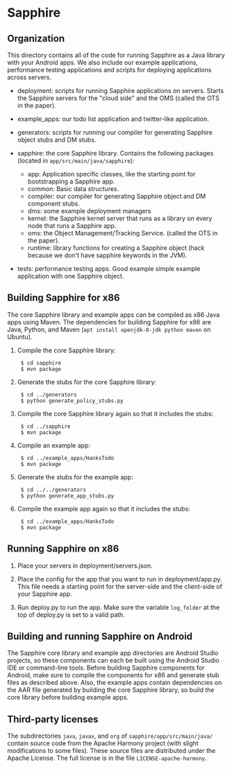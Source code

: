 Sapphire
========

## Organization

This directory contains all of the code for running Sapphire as a Java
library with your Android apps. We also include our example
applications, performance testing applications and scripts for
deploying applications across servers. 

- deployment: scripts for running Sapphire applications on
  servers. Starts the Sapphire servers for the "cloud side" and the
  OMS (called the OTS in the paper).
  
- example\_apps: our todo list application and twitter-like
  application.

- generators: scripts for running our compiler for generating Sapphire
  object stubs and DM stubs.

- sapphire: the core Sapphire library. Contains the following packages
  (located in `app/src/main/java/sapphire`):
  - app: Application specific classes, like the starting point for bootstrapping a Sapphire app.
  - common: Basic data structures.
  - compiler: our compiler for generating Sapphire object and DM component stubs.
  - dms: some example deployment managers
  - kernel: the Sapphire kernel server that runs as a library on every node that runs a Sapphire app.
  - oms: the Object Management/Tracking Service. (called the OTS in the paper).
  - runtime: library functions for creating a Sapphire object (hack because we don't have sapphire keywords in the JVM).

- tests: performance testing apps. Good example simple example
  application with one Sapphire object.

## Building Sapphire for x86

The core Sapphire library and example apps can be compiled as x86 Java apps
using Maven. The dependencies for building Sapphire for x86 are Java, Python,
and Maven (`apt install openjdk-8-jdk python maven` on Ubuntu).

1. Compile the core Sapphire library:

        $ cd sapphire
        $ mvn package

2. Generate the stubs for the core Sapphire library:

        $ cd ../generators
        $ python generate_policy_stubs.py

3. Compile the core Sapphire library again so that it includes the stubs:

        $ cd ../sapphire
        $ mvn package

4. Compile an example app:

        $ cd ../example_apps/HanksTodo
        $ mvn package

5. Generate the stubs for the example app:

        $ cd ../../generators
        $ python generate_app_stubs.py

6. Compile the example app again so that it includes the stubs:

        $ cd ../example_apps/HanksTodo
        $ mvn package

## Running Sapphire on x86

1. Place your servers in deployment/servers.json.

2. Place the config for the app that you want to run in
deployment/app.py. This file needs a starting point for the
server-side and the client-side of your Sapphire app.

3. Run deploy.py to run the app. Make sure the variable `log_folder` at the
top of deploy.py is set to a valid path.

## Building and running Sapphire on Android

The Sapphire core library and example app directories are Android Studio
projects, so these components can each be built using the Android Studio IDE
or command-line tools. Before building Sapphire components for Android, make
sure to compile the components for x86 and generate stub files as described
above. Also, the example apps contain dependencies on the AAR file generated
by building the core Sapphire library, so build the core library before
building example apps.

## Third-party licenses

The subdirectories `java`, `javax`, and `org` of `sapphire/app/src/main/java/`
contain source code from the Apache Harmony project (with slight modifications
to some files). These source files are distributed under the Apache License.
The full license is in the file `LICENSE-apache-harmony`.
